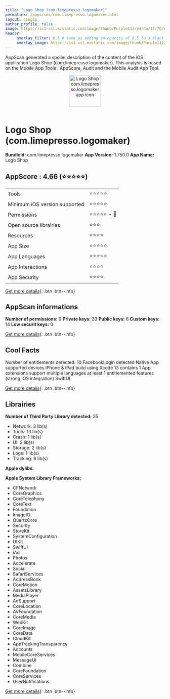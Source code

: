 ```yaml
---
title: "Logo Shop (com.limepresso.logomaker)"
permalink: /apps/ios/com.limepresso.logomaker.html
layout: single
author_profile: false
image: https://is1-ssl.mzstatic.com/image/thumb/Purple112/v4/da/15/70/da157070-c1fe-68c1-7cb7-0cbe214bf115/AppIcon-1x_U007emarketing-0-7-0-85-220.png/512x512bb.jpg
header: 
     overlay_filter: 0.5 # same as adding an opacity of 0.5 to a black background
     overlay_image: https://is1-ssl.mzstatic.com/image/thumb/Purple112/v4/da/15/70/da157070-c1fe-68c1-7cb7-0cbe214bf115/AppIcon-1x_U007emarketing-0-7-0-85-220.png/512x512bb.jpg
---
```

AppScan generated a spoiler description of the content of the iOS application Logo Shop (com.limepresso.logomaker). This analysis is based on the Mobile App Tools : AppScore, Audit and the Mobile Audit App Tool.

  
  
<div style="text-align: center;"><img src="https://is1-ssl.mzstatic.com/image/thumb/Purple112/v4/da/15/70/da157070-c1fe-68c1-7cb7-0cbe214bf115/AppIcon-1x_U007emarketing-0-7-0-85-220.png/512x512bb.jpg" width="100" height="100" alt="Logo Shop com.limepresso.logomaker app icon"></div></br>
  
# Logo Shop (com.limepresso.logomaker)

**BundleId:** com.limepresso.logomaker
**App Version:** 1.750.0
**App Name:** Logo Shop


## AppScore : 4.66 (⭐️⭐️⭐️⭐️⭐️) 

<table>
<tr><td> Tools </td><td> ⭐️⭐️⭐️⭐️⭐️ </td></tr>
<tr><td> Minimum iOS version supported </td><td> ⭐️⭐️⭐️⭐️⭐️ </td></tr>
<tr><td> Permissions </td><td> ⭐️⭐️⭐️⭐️⭐️ + 🌟 </td></tr>
<tr><td> Open source librairies </td><td> ⭐️⭐️⭐️ </td></tr>
<tr><td> Resources </td><td> ⭐️⭐️⭐️⭐️ </td></tr>
<tr><td> App Size </td><td> ⭐️⭐️⭐️⭐️⭐️ </td></tr>
<tr><td> App Languages </td><td> ⭐️⭐️⭐️⭐️⭐️ </td></tr>
<tr><td> App Interactions </td><td> ⭐️⭐️⭐️⭐️ </td></tr>
<tr><td> App Security </td><td> ⭐️⭐️⭐️⭐️ </td></tr>
</table>

[Get more details](/pricing.html){: .btn .btn--info}  
  
## AppScan informations 

**Number of permissions:** 9
**Private keys:** 33
**Public keys:** 8
**Custom keys:** 14
**Low securit keys:** 0
  
[Get more details](/pricing.html){: .btn .btn--info}

## Cool Facts

Number of entitlements detected: 10
FacebookLogin detected
Native App
supported devices iPhone & iPad
build using Xcode 13
contains 1 App extensions
support multiple languages
at least 1 entitlemented features (strong iOS integration)
SwiftUI
  
[Get more details](/pricing.html){: .btn .btn--info}

## Librairies 
**Number of Third Party Library detected:** 35
- Network: 3 lib(s)
- Tools: 13 lib(s)
- Crash: 1 lib(s)
- UI: 2 lib(s)
- Storage: 2 lib(s)
- Logs: 1 lib(s)
- Tracking: 6 lib(s)

**Apple dylibs:**


**Apple System Library Frameworks:**
- CFNetwork
- CoreGraphics
- CoreTelephony
- CoreText
- Foundation
- ImageIO
- QuartzCore
- Security
- StoreKit
- SystemConfiguration
- UIKit
- SwiftUI
- iAd
- Photos
- Accelerate
- Social
- SafariServices
- AddressBook
- CoreMotion
- AssetsLibrary
- MediaPlayer
- AdSupport
- CoreLocation
- AVFoundation
- CoreMedia
- WebKit
- CoreImage
- CoreData
- CloudKit
- AppTrackingTransparency
- Accounts
- MobileCoreServices
- MessageUI
- Combine
- CoreFoundation
- CoreServices
- UserNotifications


  
[Get more details](/pricing.html){: .btn .btn--info}

